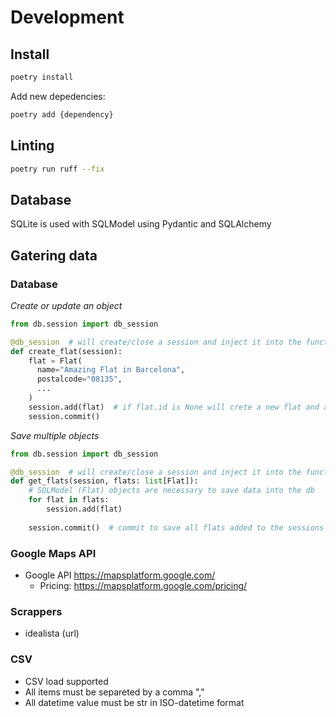 
# Development

## Install
```sh
poetry install
```

Add new depedencies:
```sh
poetry add {dependency}
```

## Linting
```sh
poetry run ruff --fix
```

## Database
SQLite is used with SQLModel using Pydantic and SQLAlchemy

## Gatering data

### Database
*Create or update an object*
```python
from db.session import db_session

@db_session  # will create/close a session and inject it into the function
def create_flat(session):
    flat = Flat(
      name="Amazing Flat in Barcelona",
      postalcode="08135",
      ...
    )
    session.add(flat)  # if flat.id is None will crete a new flat and assign an id automatically
    session.commit()
```


*Save multiple objects*
```python
from db.session import db_session

@db_session  # will create/close a session and inject it into the function
def get_flats(session, flats: list[Flat]):
    # SQLModel (Flat) objects are necessary to save data into the db
    for flat in flats:
        session.add(flat)
    
    session.commit()  # commit to save all flats added to the sessions
```


### Google Maps API
* Google API https://mapsplatform.google.com/
  * Pricing: https://mapsplatform.google.com/pricing/

### Scrappers
* idealista (url)

### CSV
* CSV load supported
* All items must be separeted by a comma ","
* All datetime value must be str in ISO-datetime format
